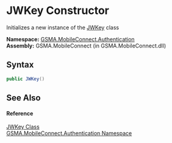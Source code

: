 JWKey Constructor
=================
Initializes a new instance of the [JWKey][1] class

**Namespace:** [GSMA.MobileConnect.Authentication][2]  
**Assembly:** GSMA.MobileConnect (in GSMA.MobileConnect.dll)

Syntax
------

```csharp
public JWKey()
```


See Also
--------

#### Reference
[JWKey Class][1]  
[GSMA.MobileConnect.Authentication Namespace][2]  

[1]: README.md
[2]: ../README.md
[3]: ../../_icons/Help.png